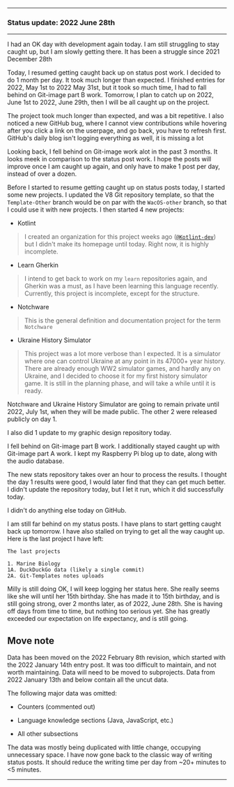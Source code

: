 
***

### Status update: 2022 June 28th

<!--
***

### Status update: 2022 January 14th

***
<!-- F#
F#

Comments
Print
Break
!-->

<!--
#### Counters
!-->

<!-- COUNTERS NEED UPDATE - JULY 30TH 2021 !-->

<!--
Topics
200 followers
Commit calendar hover redesign (forgot to write this for yesterday)
Slow Internet, rationing off certain uploads to save bandwidth and time
!-->

<!-- Verified on 2022 January 1st !-->

<!--🎂 **Days until 2 year GitHub :octocat: anniversary:** `a129` _(as of 2022 January 14th at 00:12:00 am to 11:59:59 pm)_ <!-- COUNTER #1 !-->

<!--:octocat: **GitHub consecutive day count:** `600` _(As of 2022 January 14th at 00:12:00 am to 11:59:59 pm)_ <!-- COUNTER #2 !-->

<!--🐧 **Linux desktop consecutive day count:** `555` _(as of 2022 January 14th at 00:12:00 am to 11:59:59)_  <!-- COUNTER #3 !-->

<!--🪟 **Windows 10 with GitHub consecutive day count:** `45` <!-- (Yes I am aware that the count messed up in the past 2 months. I haven't gotten to fixing it yet) !--> <!--_(as of 2020 July 9th at 00:12:00 am to 11:59:59)_  <!-- COUNTER #4 !-->

<!--🐧 **Ubuntu 20.04 with GitHub consecutive day count:** `555`  _(as of 2022 January 14th at 00:12:00 am to 11:59:59)_  <!-- COUNTER #5 !-->

<!--:atom: **Total amount of original GitHub repositories:** `1,669+o/1681+o` _(as of 2022 January 14th at 00:12:00 am to 11:59:59 pm)_ <!-- COUNTER #6 !-->

<!--_I have noted that GitHub rounds up the total number of each statistic, so when something reaches 50 after the kilo point (once it reaches 1000) it rounds up to the next kilo, so 1050 would be 1100, 1150 would be 1200, and so on._

:atom: o=organizations, total number of non-fork organization repositories: `115` _as of 2022 January 14th 00:12:00 am to 11:59:59 pm)_ <!-- COUNTER #7 !-->

<!--Organization repo count guide

Org repo (non-fork) count

Snap repos: 29 (formula: Org:Seanpm2001-snapcraft minus current.unforked minus 4) (verified count, as of July 21st 2021)

.github.io: 79 (80 when including seanpm2001/seanpm2001/github.io/) (formula: org:Seanpm2001-GitHub-Pages-Collection minus current.unforked minus 4) Verified count (as of July 9th 2021) unverified count (as of July 26th 2021)

Count verification needs to be re-checked - July 13th 2021 ((X1
Count verification needs to be re-checked - July 14th 2021 X2::
Count verification needs to be re-checked - July 15th 2021 X3::
Count verification needs to be re-checked - July 16th 2021 X4::
Count verification needs to be re-checked - July 17th 2021 X5))
No new data for this range, update count verification when ready

:electron: **Repositories created so far this month:** `57+o` _(as of 2022 January 14th at 00:12:00 am to 11:59:59 pm)_ <!-- COUNTER #8 !-->

<!--:shipit: **Organization count:** `770` _(as of 2022 January 14th at 00:12:00 am to 11:59:59 pm)_ <!-- COUNTER #9 !-->

<!--:electron: **Organizations created so far this month:** `10` _(as of 2022 January 14th at 00:12:00 am to 11:59:59 pm)_ <!-- COUNTER #10 !-->
<!--!-->

***

<!-- Todays notes
GitHub Status notes 2022 June 28th

Falling behind on Git-image work
GitHub bug: cannot view contributions while hovering after you click a link on the userpage, and go back, you have to refresh first
GitHub's daily blog isn't logging everything, it is missing a lot
Catching up on status posts day 2: 2022 May 1st to 2022 May 31st {
    Took much longer than expected
    Repetitive
}
4 new projects
Looking back, I fell behind on Git-image work alot. It looks meek in comparison to the status post work
!-->
<!-- Todays additional notes
seanpm2001 64 commits
Kotlint 32 commits
Learn-Gherkin 18 commits
Notchware 16 commits
SeansLifeArchive_Images_Bit_City_-NimbleBit_Game- 15 commits
SeansLifeArchive_Images_ThePlayForge_Tree-World_2022_V6 12 commits
Ukraine-History-Simulator 11 commits
Git-Templates 8 commits
GitHub_Stats_A 5 commits
GitHub_Organization_Info 5 commits
SeansAudioDB 3 commits
Git-Template_V8 2 commits
SeansLifeArchive_Images_MotorWorld_CarFactory 2 commits
Raspberry-Pi-Network-Setup 2 commits
SeansLifeArchive_Images_ModernSmurfsVillage 2 commits
SeansLifeArchive_Images_GitHub 2 commits
SeansLifeArchive_Images_TinyTower 2 commits
Seanpm2001-Graphic-Design 1 commit 
!-->

I had an OK day with development again today. I am still struggling to stay caught up, but I am slowly getting there. It has been a struggle since 2021 December 28th

<!--
I worked on the WacOS project briefly yet again today, working on the following new repositories:

- WhyPadOS
- WhyPadOS 13
- WhyPadOS 14
- WhyPadOS 15
- WhyPadOS 16

I have been putting tons of work into WacOS lately. I made some small updates to the core WacOS source repository today. I created 8 new projects today, of which 6 were forks, and 2 were sources. !-->

<!-- Today was the day of the week where I create organizations. The majority of my time on GitHub went towards creating and documenting organizations. As usual, data for this can be found [here (`GitHub_Organization_Info`)](https://github.com/seanpm2001/GitHub_Organization_Info/) !-->

Today, I resumed getting caught back up on status post work. I decided to do 1 month per day. It took much longer than expected. I finished entries for 2022, May 1st to 2022 May 31st, but it took so much time, I had to fall behind on Git-image part B work. Tomorrow, I plan to catch up on 2022, June 1st to 2022, June 29th, then I will be all caught up on the project.

The project took much longer than expected, and was a bit repetitive. I also noticed a new GitHub bug, where I cannot view contributions while hovering after you click a link on the userpage, and go back, you have to refresh first. GitHub's daily blog isn't logging everything as well, it is missing a lot

Looking back, I fell behind on Git-image work alot in the past 3 months. It looks meek in comparison to the status post work. I hope the posts will improve once I am caught up again, and only have to make 1 post per day, instead of over a dozen.

Before I started to resume getting caught up on status posts today, I started some new projects. I updated the V8 Git repository template, so that the `Template-Other` branch would be on par with the `WacOS-other` branch, so that I could use it with new projects. I then started 4 new projects:

- Kotlint

> I created an organization for this project weeks ago ([`@Kotlint-dev`](https://github.com/Kotlint-dev/)) but I didn't make its homepage until today. Right now, it is highly incomplete.

- Learn Gherkin

> I intend to get back to work on my `learn` repositories again, and Gherkin was a must, as I have been learning this language recently. Currently, this project is incomplete, except for the structure.

- Notchware

> This is the general definition and documentation project for the term `Notchware`

- Ukraine History Simulator

> This project was a lot more verbose than I expected. It is a simulator where one can control Ukraine at any point in its 47000+ year history. There are already enough WW2 simulator games, and hardly any on Ukraine, and I decided to choose it for my first history simulator game. It is still in the planning phase, and will take a while until it is ready.

Notchware and Ukraine History Simulator are going to remain private until 2022, July 1st, when they will be made public. The other 2 were released publicly on day 1.

I also did 1 update to my graphic design repository today.

I fell behind on Git-image part B work. I additionally stayed caught up with Git-image part A work. I kept my Raspberry Pi blog up to date, along with the audio database.

The new stats repository takes over an hour to process the results. I thought the day 1 results were good, I would later find that they can get much better. I didn't update the repository today, but I let it run, which it did successfully today.

<!-- I recently ordered another new laptop, we got refunded for Dell's failure, and I went with System76. It was a mistake to NOT go with them for all these years. They outperformed Dell on day 1 (price) and then in less than 24 hours, the laptop was already built, and was on its way. What Dell couldn't do in 90+ days, System76 did in less than 24 hours. !--> <!-- I created 9 repositories today, 3 of them are forks, the other 6 were WacOS subsystem home repositories. !--> I didn't do anything else today on GitHub.

<!-- I fell behind on Git-image work (part A & B) !-->

<!--
Today was day 15 of getting back into the project of archiving my programming language knowledge. I only updated the main [Learn](https://github.com/seanpm200/Learn/), I did not update any of the projects other repositories today.
!-->

<!-- Today was day 12 of getting back into the project of archiving my programming language knowledge. I updated the main [Learn](https://github.com/seanpm200/Learn/) project, although I didn't create any new repositories in this category today.!--> <!-- and created repositories for showcasing my knowledge of the following 8 programming langages:

- [x] Isabelle
- [x] Io
- [x] ImageJ
- [x] Inno Setup
- [x] INI
- [x] Inform
- [x] Idris
- [x] IDL
!-->

<!--
I updated the following `learn` language repositories today:

- [x] ImageJ
- [x] Io
- [x] Isabelle
!-->

<!-- I didn't update any other `learn` repositories today. !-->
<!-- I also did mass `IGNORE.md` file deletion in my GitHub image repository again today. !-->

I am still far behind on my status posts. I have plans to start getting caught back up tomorrow. I have also stalled on trying to get all the way caught up. Here is the last project I have left:

```text
The last projects

1. Marine Biology
1A. DuckDuckGo data (likely a single commit)
2A. Git-Templates notes uploads
```

Milly is still doing OK, I will keep logging her status here. She really seems like she will until her 15th birthday. She has made it to 15th birthday, and is still going strong, over 2 months later, as of 2022, June 28th. She is having off days from time to time, but nothing too serious yet. She has greatly exceeded our expectation on life expectancy, and is still going.

## Move note

Data has been moved on the 2022 February 8th revision, which started with the 2022 January 14th entry post. It was too difficult to maintain, and not worth maintaining. Data will need to be moved to subprojects. Data from 2022 January 13th and below contain all the uncut data.

The following major data was omitted:

- Counters (commented out)

- Language knowledge sections (Java, JavaScript, etc.)

- All other subsections

The data was mostly being duplicated with little change, occupying unnecessary space. I have now gone back to the classic way of writing status posts. It should reduce the writing time per day from ~20+ minutes to <5 minutes.

***
